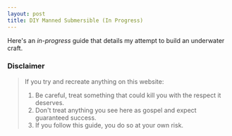 ```yaml
---
layout: post
title: DIY Manned Submersible (In Progress)
---
```


Here's an _in-progress_ guide that details my attempt to build an underwater craft.

### [](#disclaimer)Disclaimer
> If you try and recreate anything on this website:
> 1. Be careful, treat something that could kill you with the respect it deserves.
> 2. Don't treat anything you see here as gospel and expect guaranteed success. 
> 3. If you follow this guide, you do so at your own risk.
